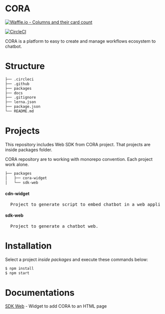 # CORA
[![Waffle.io - Columns and their card count](https://badge.waffle.io/201aed90a77f55325047455dc367445c.svg?columns=all)](https://waffle.io/ZupIT/cora)

[![CircleCI](https://circleci.com/gh/ZupIT/zup-cora-ui/tree/master.svg?style=svg&circle-token=0aac8eab7859cbf3533c15f219c6ea423d58750b)](https://circleci.com/gh/ZupIT/zup-cora-ui/tree/master)


CORA is a platform to easy to create and manage workflows ecosystem to chatbot.

# Structure

```bash
├── .circleci
├── .github
├── packages
├── docs
├── .gitignore
├── lerna.json
├── package.json
└── README.md
```

# Projects

This repository includes Web SDK from CORA project. That projects are inside packages folder.

CORA repository are to working with monorepo convention.
Each project work alone.

```bash
├── packages
│   ├── cora-widget
│   └── sdk-web
```

#### cdn-widget
<pre>
  Project to generate script to embed chatbot in a web application.
</pre>

#### sdk-web
<pre>
  Project to generate a chatbot web.
</pre>


# Installation

Select a project <i>inside packages</i> and execute these commands below:

```bash
$ npm install
$ npm start
```

# Documentations

[SDK Web](./docs/sdk-web.md) - Widget to add CORA to an HTML page
